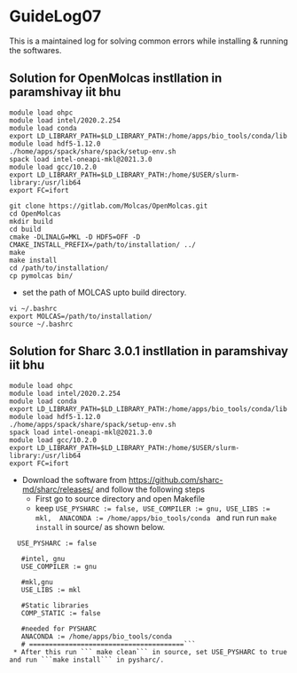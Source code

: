 # GuideLog07
This is a maintained log for solving common errors while installing & running the softwares.

## Solution for OpenMolcas instllation in paramshivay iit bhu

 ``` Open the terminal and type in the commands
module load ohpc
module load intel/2020.2.254
module load conda
export LD_LIBRARY_PATH=$LD_LIBRARY_PATH:/home/apps/bio_tools/conda/lib
module load hdf5-1.12.0
./home/apps/spack/share/spack/setup-env.sh
spack load intel-oneapi-mkl@2021.3.0
module load gcc/10.2.0
export LD_LIBRARY_PATH=$LD_LIBRARY_PATH:/home/$USER/slurm-library:/usr/lib64
export FC=ifort

git clone https://gitlab.com/Molcas/OpenMolcas.git 
cd OpenMolcas 
mkdir build
cd build
cmake -DLINALG=MKL -D HDF5=OFF -D CMAKE_INSTALL_PREFIX=/path/to/installation/ ../
make
make install
cd /path/to/installation/
cp pymolcas bin/
```
* set the path of MOLCAS upto build directory.
```
vi ~/.bashrc
export MOLCAS=/path/to/installation/
source ~/.bashrc
 ```

## Solution for Sharc 3.0.1 instllation in paramshivay iit bhu

 ``` Open the terminal and type in the commands
module load ohpc
module load intel/2020.2.254
module load conda
export LD_LIBRARY_PATH=$LD_LIBRARY_PATH:/home/apps/bio_tools/conda/lib
module load hdf5-1.12.0
./home/apps/spack/share/spack/setup-env.sh
spack load intel-oneapi-mkl@2021.3.0
module load gcc/10.2.0
export LD_LIBRARY_PATH=$LD_LIBRARY_PATH:/home/$USER/slurm-library:/usr/lib64
export FC=ifort
```
* Download the software from https://github.com/sharc-md/sharc/releases/ and follow the following steps
  * First go to source directory and open Makefile
  * keep ```USE_PYSHARC := false, USE_COMPILER := gnu, USE_LIBS := mkl,  ANACONDA := /home/apps/bio_tools/conda ``` and run run ```make install``` in source/ as shown below.
```
  USE_PYSHARC := false

   #intel, gnu
   USE_COMPILER := gnu

   #mkl,gnu
   USE_LIBS := mkl

   #Static libraries
   COMP_STATIC := false

   #needed for PYSHARC
   ANACONDA := /home/apps/bio_tools/conda
   # =======================================```
 * After this run ``` make clean``` in source, set USE_PYSHARC to true and run ```make install``` in pysharc/.



  
